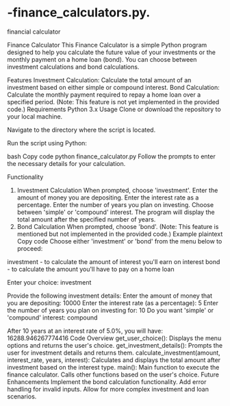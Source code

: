 # -finance_calculators.py.
financial calculator

Finance Calculator
This Finance Calculator is a simple Python program designed to help you calculate the future value of your investments or the monthly payment on a home loan (bond). You can choose between investment calculations and bond calculations.

Features
Investment Calculation: Calculate the total amount of an investment based on either simple or compound interest.
Bond Calculation: Calculate the monthly payment required to repay a home loan over a specified period. (Note: This feature is not yet implemented in the provided code.)
Requirements
Python 3.x
Usage
Clone or download the repository to your local machine.

Navigate to the directory where the script is located.

Run the script using Python:

bash
Copy code
python finance_calculator.py
Follow the prompts to enter the necessary details for your calculation.

Functionality
1. Investment Calculation
When prompted, choose 'investment'.
Enter the amount of money you are depositing.
Enter the interest rate as a percentage.
Enter the number of years you plan on investing.
Choose between 'simple' or 'compound' interest.
The program will display the total amount after the specified number of years.
2. Bond Calculation
When prompted, choose 'bond'. (Note: This feature is mentioned but not implemented in the provided code.)
Example
plaintext
Copy code
Choose either 'investment' or 'bond' from the menu below to proceed:

investment   - to calculate the amount of interest you'll earn on interest
bond         - to calculate the amount you'll have to pay on a home loan

Enter your choice: investment

Provide the following investment details:
Enter the amount of money that you are depositing: 10000
Enter the interest rate (as a percentage): 5
Enter the number of years you plan on investing for: 10
Do you want 'simple' or 'compound' interest: compound

After 10 years at an interest rate of 5.0%, you will have: 16288.946267774416
Code Overview
get_user_choice(): Displays the menu options and returns the user's choice.
get_investment_details(): Prompts the user for investment details and returns them.
calculate_investment(amount, interest_rate, years, interest): Calculates and displays the total amount after investment based on the interest type.
main(): Main function to execute the finance calculator. Calls other functions based on the user's choice.
Future Enhancements
Implement the bond calculation functionality.
Add error handling for invalid inputs.
Allow for more complex investment and loan scenarios.
